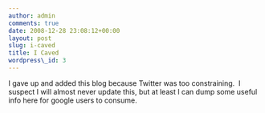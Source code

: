 ```yaml
---
author: admin
comments: true
date: 2008-12-28 23:08:12+00:00
layout: post
slug: i-caved
title: I Caved
wordpress\_id: 3
---
```


I gave up and added this blog because Twitter was too constraining.  I suspect I will almost never update this, but at least I can dump some useful info here for google users to consume.
